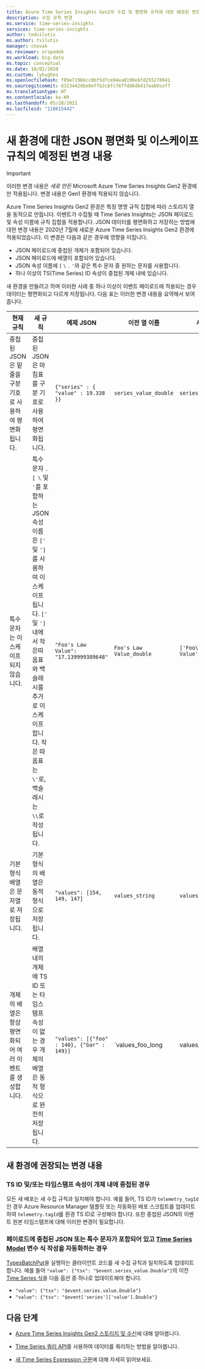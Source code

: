 ```yaml
---
title: Azure Time Series Insights Gen2의 수집 및 평면화 규칙에 대한 예정된 변경 | Microsoft Docs
description: 수집 규칙 변경
ms.service: time-series-insights
services: time-series-insights
author: tedvilutis
ms.author: tvilutis
manager: cnovak
ms.reviewer: orspodek
ms.workload: big-data
ms.topic: conceptual
ms.date: 10/02/2020
ms.custom: lyhughes
ms.openlocfilehash: f89e7196bcc0bf5dfce94ea0198e6fd255270941
ms.sourcegitcommit: 6323442dbe8effb3cbfc76ffdd6db417eab0cef7
ms.translationtype: HT
ms.contentlocale: ko-KR
ms.lasthandoff: 05/28/2021
ms.locfileid: "110615442"
---
```

# <a name="upcoming-changes-to-json-flattening-and-escaping-rules-for-new-environments"></a>새 환경에 대한 JSON 평면화 및 이스케이프 규칙의 예정된 변경 내용

> [!IMPORTANT]
> 이러한 변경 내용은 *새로 만든* Microsoft Azure Time Series Insights Gen2 환경에만 적용됩니다. 변경 내용은 Gen1 환경에 적용되지 않습니다.

Azure Time Series Insights Gen2 환경은 특정 명명 규칙 집합에 따라 스토리지 열을 동적으로 만듭니다. 이벤트가 수집될 때 Time Series Insights는 JSON 페이로드 및 속성 이름에 규칙 집합을 적용합니다. JSON 데이터를 평면화하고 저장하는 방법에 대한 변경 내용은 2020년 7월에 새로운 Azure Time Series Insights Gen2 환경에 적용되었습니다. 이 변경은 다음과 같은 경우에 영향을 미칩니다.

* JSON 페이로드에 중첩된 개체가 포함되어 있습니다.
* JSON 페이로드에 배열이 포함되어 있습니다.
* JSON 속성 이름에 `[` `\` `.` `'`와 같은 특수 문자 중 원하는 문자를 사용합니다.
* 하나 이상의 TS(Time Series) ID 속성이 중첩된 개체 내에 있습니다.

새 환경을 만들려고 하며 이러한 사례 중 하나 이상이 이벤트 페이로드에 적용되는 경우 데이터는 평면화되고 다르게 저장됩니다. 다음 표는 이러한 변경 내용을 요약해서 보여 줍니다.

| 현재 규칙 | 새 규칙 | 예제 JSON | 이전 열 이름 | 새 열 이름
|---|---| ---| ---|  ---|
| 중첩된 JSON은 밑줄을 구분 기호로 사용하여 평면화됩니다. |중첩된 JSON은 마침표를 구분 기호로 사용하여 평면화됩니다.  | ``{"series" : { "value" : 19.338 }}`` | `series_value_double` |`series.value_double` |
| 특수 문자는 이스케이프되지 않습니다. | 특수 문자 `.` `[`  `\` 및 `'`를 포함하는 JSON 속성 이름은 `['` 및 `']`를 사용하여 이스케이프됩니다. `['` 및 `']` 내에서 작은따옴표와 백슬래시를 추가로 이스케이프합니다. 작은 따옴표는 `\'`로, 백슬래시는 `\\`로 작성됩니다.  | ```"Foo's Law Value": "17.139999389648"``` | `Foo's Law Value_double` | `['Foo\'s Law Value']_double` |
| 기본 형식 배열은 문자열로 저장됩니다. | 기본 형식의 배열은 동적 형식으로 저장됩니다.  | `"values": [154, 149, 147]` | `values_string`  | `values_dynamic` |
개체의 배열은 항상 평면화되어 여러 이벤트를 생성합니다. | 배열 내의 개체에 TS ID 또는 타임스탬프 속성이 없는 경우 개체의 배열은 동적 형식으로 완전히 저장됩니다. | `"values": [{"foo" : 140}, {"bar" : 149}]` | `values_foo_long | values_bar_long` | `values_dynamic` |

## <a name="recommended-changes-for-new-environments"></a>새 환경에 권장되는 변경 내용

### <a name="if-your-ts-id-andor-timestamp-property-is-nested-within-an-object"></a>TS ID 및/또는 타임스탬프 속성이 개체 내에 중첩된 경우

모든 새 배포는 새 수집 규칙과 일치해야 합니다. 예를 들어, TS ID가 `telemetry_tagId`인 경우 Azure Resource Manager 템플릿 또는 자동화된 배포 스크립트를 업데이트하여 `telemetry.tagId`를 환경 TS ID로 구성해야 합니다. 또한 중첩된 JSON의 이벤트 원본 타임스탬프에 대해 이러한 변경이 필요합니다.

### <a name="if-your-payload-contains-nested-json-or-special-characters-and-you-automate-authoring-time-series-model-variable-expressions"></a>페이로드에 중첩된 JSON 또는 특수 문자가 포함되어 있고 [Time Series Model](./concepts-model-overview.md) 변수 식 작성을 자동화하는 경우

[TypesBatchPut](/rest/api/time-series-insights/dataaccessgen2/timeseriestypes/executebatch#typesbatchput)을 실행하는 클라이언트 코드를 새 수집 규칙과 일치하도록 업데이트합니다. 예를 들어 `"value": {"tsx": "$event.series_value.Double"}`의 이전 [Time Series 식](/rest/api/time-series-insights/reference-time-series-expression-syntax)을 다음 옵션 중 하나로 업데이트해야 합니다.

* `"value": {"tsx": "$event.series.value.Double"}`
* `"value": {"tsx": "$event['series']['value'].Double"}`

## <a name="next-steps"></a>다음 단계

* [Azure Time Series Insights Gen2 스토리지 및 수신](./concepts-ingestion-overview.md)에 대해 알아봅니다.

* [Time Series 쿼리 API](./concepts-query-overview.md)를 사용하여 데이터를 쿼리하는 방법을 알아봅니다.

* [새 Time Series Expression 구문](/rest/api/time-series-insights/reference-time-series-expression-syntax)에 대해 자세히 읽어보세요.